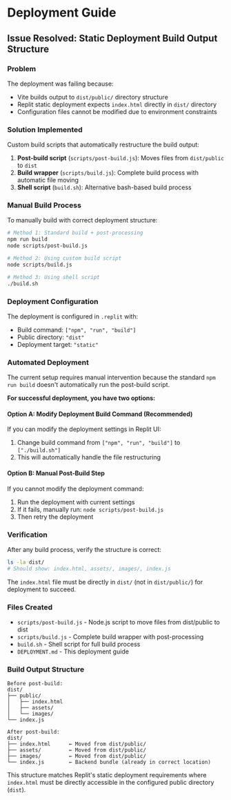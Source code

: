 # Deployment Guide

## Issue Resolved: Static Deployment Build Output Structure

### Problem
The deployment was failing because:
- Vite builds output to `dist/public/` directory structure
- Replit static deployment expects `index.html` directly in `dist/` directory  
- Configuration files cannot be modified due to environment constraints

### Solution Implemented
Custom build scripts that automatically restructure the build output:

1. **Post-build script** (`scripts/post-build.js`): Moves files from `dist/public` to `dist`
2. **Build wrapper** (`scripts/build.js`): Complete build process with automatic file moving
3. **Shell script** (`build.sh`): Alternative bash-based build process

### Manual Build Process
To manually build with correct deployment structure:

```bash
# Method 1: Standard build + post-processing
npm run build
node scripts/post-build.js

# Method 2: Using custom build script  
node scripts/build.js

# Method 3: Using shell script
./build.sh
```

### Deployment Configuration
The deployment is configured in `.replit` with:
- Build command: `["npm", "run", "build"]`
- Public directory: `"dist"`
- Deployment target: `"static"`

### Automated Deployment
The current setup requires manual intervention because the standard `npm run build` doesn't automatically run the post-build script.

**For successful deployment, you have two options:**

#### Option A: Modify Deployment Build Command (Recommended)
If you can modify the deployment settings in Replit UI:
1. Change build command from `["npm", "run", "build"]` to `["./build.sh"]`
2. This will automatically handle the file restructuring

#### Option B: Manual Post-Build Step
If you cannot modify the deployment command:
1. Run the deployment with current settings
2. If it fails, manually run: `node scripts/post-build.js`
3. Then retry the deployment

### Verification
After any build process, verify the structure is correct:
```bash
ls -la dist/
# Should show: index.html, assets/, images/, index.js
```

The `index.html` file must be directly in `dist/` (not in `dist/public/`) for deployment to succeed.

### Files Created
- `scripts/post-build.js` - Node.js script to move files from dist/public to dist
- `scripts/build.js` - Complete build wrapper with post-processing  
- `build.sh` - Shell script for full build process
- `DEPLOYMENT.md` - This deployment guide

### Build Output Structure
```
Before post-build:
dist/
├── public/
│   ├── index.html
│   ├── assets/
│   └── images/
└── index.js

After post-build:
dist/
├── index.html      ← Moved from dist/public/
├── assets/         ← Moved from dist/public/
├── images/         ← Moved from dist/public/
└── index.js        ← Backend bundle (already in correct location)
```

This structure matches Replit's static deployment requirements where `index.html` must be directly accessible in the configured public directory (`dist`).